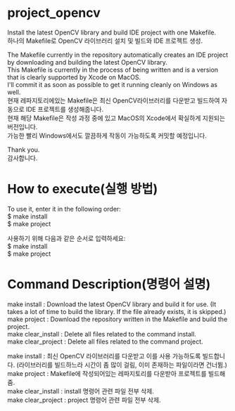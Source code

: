 # project_opencv
Install the latest OpenCV library and build IDE project with one Makefile.   
하나의 Makefile로 OpenCV 라이브러리 설치 및 빌드와 IDE 프로젝트 생성.   

The Makefile currently in the repository automatically creates an IDE project by downloading and building the latest OpenCV library.   
This Makefile is currently in the process of being written and is a version that is clearly supported by Xcode on MacOS.   
I'll commit it as soon as possible to get it running cleanly on Windows as well.   
현재 레파지토리에있는 Makefile은 최신 OpenCV라이브러리를 다운받고 빌드하여 자동으로 IDE 프로젝트를 생성해줍니다.   
현재 해당 Makefile은 작성 과정 중에 있고 MacOS의 Xcode에서 확실하게 지원되는 버전입니다.   
가능한 빨리 Windows에서도 깔끔하게 작동이 가능하도록 커밋할 예정입니다.   
   
Thank you.   
감사합니다.   

# How to execute(실행 방법)
To use it, enter it in the following order:   
$ make install   
$ make project   

사용하기 위해 다음과 같은 순서로 입력하세요:   
$ make install   
$ make project   

# Command Description(명령어 설명)
make install : Download the latest OpenCV library and build it for use. (It takes a lot of time to build the library. If the file already exists, it is skipped.)   
make project : Download the repository written in the Makefile and build the project.   
make clear_install : Delete all files related to the command install.   
make clear_project : Delete all files related to the command project.   
   
make install : 최신 OpenCV 라이브러리를 다운받고 이를 사용 가능하도록 빌드합니다. (라이브러리를 빌드하느라 시간이 좀 많이 걸림, 이미 존재하는 파일이라면 건너뜀.)   
make project : Makefile에 작성되어있는 레파지토리를 다운받아 프로젝트를 빌드해줌.   
make clear_install : install 명령어 관련 파일 전부 삭제.   
make clear_project : project 명령어 관련 파일 전부 삭제.   
